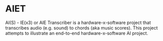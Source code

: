 # AIET
AI(S) - IE(x3) or AIE Transcriber is a hardware-x-software project that transcribes audio (e.g. sound) to chords (aka music scores). This project attempts to illustrate an end-to-end hardware-x-software AI project.
